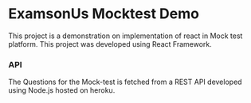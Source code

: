 # ExamsonUs Mocktest Demo 
This project is a demonstration on implementation of react in Mock test platform. This project was developed using React Framework.

### API
The Questions for the Mock-test is fetched from a REST API developed using Node.js hosted on heroku.

